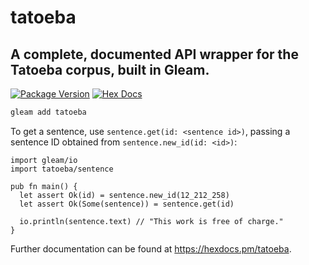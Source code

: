 # tatoeba

## A complete, documented API wrapper for the Tatoeba corpus, built in Gleam.

[![Package Version](https://img.shields.io/hexpm/v/tatoeba)](https://hex.pm/packages/tatoeba)
[![Hex Docs](https://img.shields.io/badge/hex-docs-ffaff3)](https://hexdocs.pm/tatoeba/)

```sh
gleam add tatoeba
```

To get a sentence, use `sentence.get(id: <sentence id>)`, passing a sentence ID obtained from `sentence.new_id(id: <id>)`:

```gleam
import gleam/io
import tatoeba/sentence

pub fn main() {
  let assert Ok(id) = sentence.new_id(12_212_258)
  let assert Ok(Some(sentence)) = sentence.get(id)

  io.println(sentence.text) // "This work is free of charge."
}
```

Further documentation can be found at <https://hexdocs.pm/tatoeba>.
